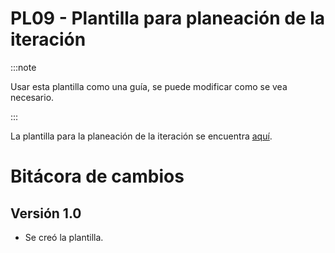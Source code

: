 # PL09 - Plantilla para planeación de la iteración

:::note

Usar esta plantilla como una guía, se puede modificar como se vea necesario.

:::

La plantilla para la planeación de la iteración se encuentra [aquí](https://docs.google.com/spreadsheets/d/16f-DMyEdRWJv8i912wG2XAdjriofDox448LiZrLuX9c/edit?usp=sharing).

# Bitácora de cambios

## Versión 1.0

- Se creó la plantilla.
